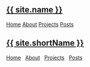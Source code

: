<div class="row desktopOnly">
	<h2><a href="/">{{ site.name }}</a></h2>
	<nav>
		<span><a href="/">Home</a></span>
		<span><a href="/about">About</a></span>
		<span><a href="/projects">Projects</a></span>
		<span><a href="/sitemap">Posts</a></span>
	</nav>
</div>
<div class="row mobileOnly">
	<h2><a href="/">{{ site.shortName }}</a></h2>
</div>
<div class="navRow mobileOnly">
	<span><a href="/">Home</a> &nbsp; <a href="/about">About</a> &nbsp; <a href="/projects">Projects</a> &nbsp; <a href="/sitemap">Posts</a></span>
	<br /><br />
</div>
